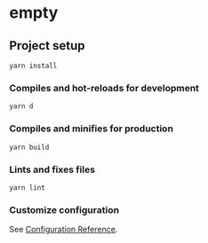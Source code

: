 # empty

## Project setup
```
yarn install
```

### Compiles and hot-reloads for development
```
yarn d
```

### Compiles and minifies for production
```
yarn build
```

### Lints and fixes files
```
yarn lint
```

### Customize configuration
See [Configuration Reference](https://cli.vuejs.org/config/).
